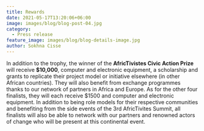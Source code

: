 ```yaml
---
title: Rewards
date: 2021-05-17T13:20:06+06:00
image: images/blog/blog-post-04.jpg
category:
  - Press release
feature_image: images/blog/blog-details-image.jpg
author: Sokhna Cisse
---
```

 
In addition to the trophy, the winner of the **AfricTivistes Civic Action Prize** will receive **$10,000**, computer and electronic equipment, a scholarship and grants to replicate their project model or initiative elsewhere (in other African countries). They will also benefit from exchange programmes thanks to our network of partners in Africa and Europe. As for the other four finalists, they will each receive $1500 and computer and electronic equipment.
In addition to being role models for their respective communities and benefiting from the side events of the 3rd AfricTivites Summit, all finalists will also be able to network with our partners and renowned actors of change who will be present at this continental event.
